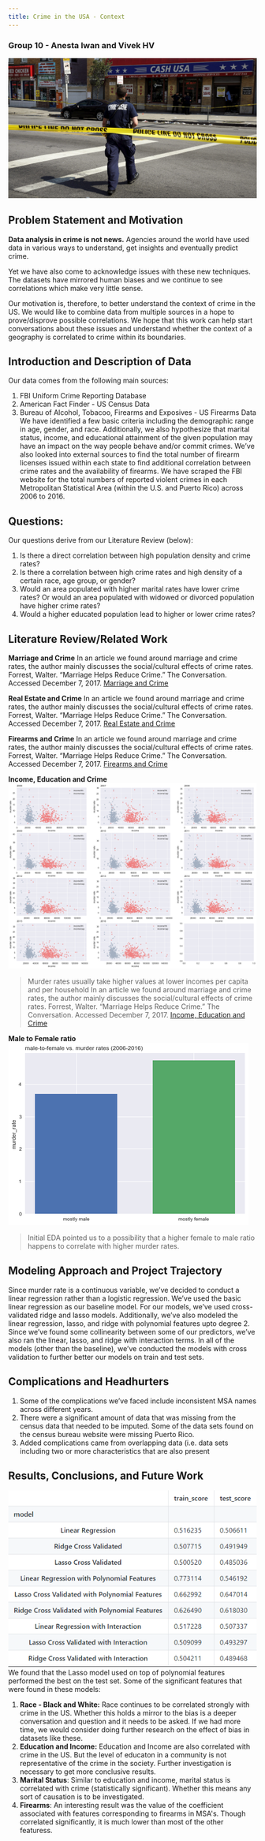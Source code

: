 ```yaml
---
title: Crime in the USA - Context
---
```


<!-- This is the home page -->

<!-- ## Lets have fun -->

<!-- >here is a quote

Here is *emph* and **bold**.

Here is some inline math $\alpha = \frac{\beta}{\gamma}$ and, of-course, E rules:

$$ G_{\mu\nu} + \Lambda g_{\mu\nu}  = 8 \pi T_{\mu\nu} . $$ -->
### Group 10 - Anesta Iwan and Vivek HV ###
![Image of Crime in USA](Images/Background.jpg)
## Problem Statement and Motivation
**Data analysis in crime is not news.** Agencies around the world have used data in various ways to understand, get insights and eventually predict crime. <br>

Yet we have also come to acknowledge issues with these new techniques. The datasets have mirrored human biases and we continue to see correlations which make very little sense. <br>

Our motivation is, therefore, to better understand the context of crime in the US. We would like to combine data from multiple sources in a hope to prove/disprove possible correlations. We hope that this work can help start conversations about these issues and understand whether the context of a geography is correlated to crime within its boundaries. <br>

## Introduction and Description of Data
Our data comes from the following main sources:<br>
1. FBI Uniform Crime Reporting Database<br>
2. American Fact Finder - US Census Data<br>
3. Bureau of Alcohol, Tobacoo, Firearms and Exposives - US Firearms Data<br>
We have identified a few basic criteria including the demographic range in age, gender, and race. Additionally, we also hypothesize that marital status, income, and educational attainment of the given population may have an impact on the way people behave and/or commit crimes. We’ve also looked into external sources to find the total number of firearm licenses issued within each state to find additional correlation between crime rates and the availability of firearms. 
We have scraped the FBI website for the total numbers of reported violent crimes in each Metropolitan Statistical Area (within the U.S. and Puerto Rico) across 2006 to 2016. 

## Questions:
Our questions derive from our Literature Review (below):
1. Is there a direct correlation between high population density and crime rates?<br>
2. Is there a correlation between high crime rates and high density of a certain race, age group, or gender?<br>
3. Would an area populated with higher marital rates have lower crime rates? Or would an area populated with widowed or divorced population have higher crime rates?<br>
4. Would a higher educated population lead to higher or lower crime rates?<br>

## Literature Review/Related Work
**Marriage and Crime**
In an article we found around marriage and crime rates, the author mainly discusses the social/cultural effects of crime rates.<br> 
Forrest, Walter. “Marriage Helps Reduce Crime.” The Conversation. Accessed December 7, 2017. [Marriage and Crime](http://theconversation.com/marriage-helps-reduce-crime-3576)

**Real Estate and Crime**
In an article we found around marriage and crime rates, the author mainly discusses the social/cultural effects of crime rates. 
Forrest, Walter. “Marriage Helps Reduce Crime.” The Conversation. Accessed December 7, 2017. [Real Estate and Crime](http://theconversation.com/marriage-helps-reduce-crime-3576)

**Firearms and Crime**
In an article we found around marriage and crime rates, the author mainly discusses the social/cultural effects of crime rates. 
Forrest, Walter. “Marriage Helps Reduce Crime.” The Conversation. Accessed December 7, 2017. [Firearms and Crime](http://theconversation.com/marriage-helps-reduce-crime-3576)

**Income, Education and Crime**
![Image of Results](Images/Income.png)
>Murder rates usually take higher values at lower incomes per capita and per household
In an article we found around marriage and crime rates, the author mainly discusses the social/cultural effects of crime rates. 
Forrest, Walter. “Marriage Helps Reduce Crime.” The Conversation. Accessed December 7, 2017. [Income, Education and Crime](http://theconversation.com/marriage-helps-reduce-crime-3576)

**Male to Female ratio**
![Image of Results](Images/M2F.png)
>Initial EDA pointed us to a possibility that a higher female to male ratio happens to correlate with higher murder rates.

## Modeling Approach and Project Trajectory
Since murder rate is a continuous variable, we’ve decided to conduct a linear regression rather than a logistic regression. We’ve used the basic linear regression as our baseline model. 
For our models, we’ve used cross-validated ridge and lasso models. Additionally, we’ve also modeled the linear regression, lasso, and ridge with polynomial features upto degree 2. Since we’ve found some collinearity between some of our predictors, we’ve also ran the linear, lasso, and ridge with interaction terms. In all of the models (other than the baseline), we’ve conducted the models with cross validation to further better our models on train and test sets.


## Complications and Headhurters ##
1. Some of the complications we’ve faced include inconsistent MSA names across different years.  
2. There were a significant amount of data that was missing from the census data that needed to be imputed. Some of the data sets found on the census bureau website were missing Puerto Rico. 
3. Added complications came from overlapping data (i.e. data sets including two or more characteristics that are also present 

## Results, Conclusions, and Future Work ##
![Image of Results](Images/Model_Results.png)
We found that the Lasso model used on top of polynomial features performed the best on the test set. 
Some of the significant features that were found in these models:
1. **Race - Black and White:**
    Race continues to be correlated strongly with crime in the US. Whether this holds a mirror to the bias is a deeper conversation and question and it needs to be asked. If we had more time, we would consider doing further research on the effect of bias in datasets like these.
2. **Education and Income:**
    Education and Income are also correlated with crime in the US. But the level of educaton in a community is not representative of the crime in the society. Further investigation is necessary to get more conclusive results.
3. **Marital Status**:
    Similar to education and income, marital status is correlated with crime (statistically significant). Whether this means any sort of causation is to be investigated.
4. **Firearms**:
    An interesting result was the value of the coefficient associated with features corresponding to firearms in MSA's. Though correlated significantly, it is much lower than most of the other featuress.